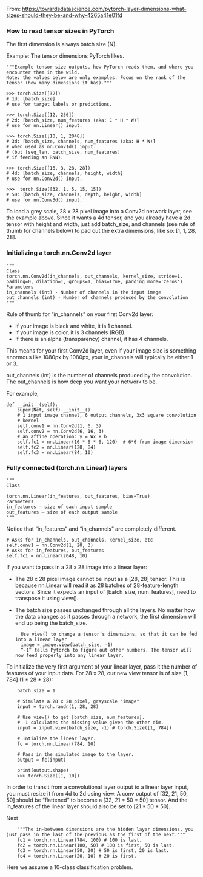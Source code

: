 From: https://towardsdatascience.com/pytorch-layer-dimensions-what-sizes-should-they-be-and-why-4265a41e01fd

### How to read tensor sizes in PyTorch

The first dimension is always batch size (N).

Example: The tensor dimensions PyTorch likes.

    """Example tensor size outputs, how PyTorch reads them, and where you encounter them in the wild. 
    Note: the values below are only examples. Focus on the rank of the tensor (how many dimensions it has)."""

    >>> torch.Size([32])
    # 1d: [batch_size] 
    # use for target labels or predictions.
    
    >>> torch.Size([12, 256])
    # 2d: [batch_size, num_features (aka: C * H * W)]
    # use for nn.Linear() input.
    
    >>> torch.Size([10, 1, 2048])
    # 3d: [batch_size, channels, num_features (aka: H * W)]
    # when used as nn.Conv1d() input.
    # (but [seq_len, batch_size, num_features]
    # if feeding an RNN).
    
    >>> torch.Size([16, 3, 28, 28])
    # 4d: [batch_size, channels, height, width]
    # use for nn.Conv2d() input.
    
    >>>  torch.Size([32, 1, 5, 15, 15])
    # 5D: [batch_size, channels, depth, height, width]
    # use for nn.Conv3d() input.

To load a grey scale, 28 x 28 pixel image into a Conv2d network layer, see the example above. 
Since it wants a 4d tensor, and you already have a 2d tensor with height and width, just add batch_size, and channels (see rule of thumb for channels below) to pad out the extra dimensions, like so: [1, 1, 28, 28].

### Initializing a torch.nn.Conv2d layer


    """
    Class 
    torch.nn.Conv2d(in_channels, out_channels, kernel_size, stride=1, padding=0, dilation=1, groups=1, bias=True, padding_mode='zeros')
    Parameters
    in_channels (int) - Number of channels in the input image
    out_channels (int) - Number of channels produced by the convolution
    """

Rule of thumb for “in_channels” on your first Conv2d layer:

- If your image is black and white, it is 1 channel.
- If your image is color, it is 3 channels (RGB).
- If there is an alpha (transparency) channel, it has 4 channels.

This means for your first Conv2d layer, even if your image size is something enormous like 1080px by 1080px, your in_channels will typically be either 1 or 3.

out_channels (int) is the number of channels produced by the convolution. The out_channels is how deep you want your network to be.

For example,

    def __init__(self):
        super(Net, self).__init__()
        # 1 input image channel, 6 output channels, 3x3 square convolution
        # kernel
        self.conv1 = nn.Conv2d(1, 6, 3)
        self.conv2 = nn.Conv2d(6, 16, 3)
        # an affine operation: y = Wx + b
        self.fc1 = nn.Linear(16 * 6 * 6, 120)  # 6*6 from image dimension
        self.fc2 = nn.Linear(120, 84)
        self.fc3 = nn.Linear(84, 10)

### Fully connected (torch.nn.Linear) layers


    """
    Class

    torch.nn.Linear(in_features, out_features, bias=True)
    Parameters
    in_features – size of each input sample
    out_features – size of each output sample
    """

Notice that “in_features” and “in_channels” are completely different.

    # Asks for in_channels, out_channels, kernel_size, etc
    self.conv1 = nn.Conv2d(1, 20, 3)
    # Asks for in_features, out_features
    self.fc1 = nn.Linear(2048, 10)

If you want to pass in a 28 x 28 image into a linear layer:

- The 28 x 28 pixel image cannot be input as a [28, 28] tensor. This is because nn.Linear will read it as 28 batches of 28-feature-length vectors. Since it expects an input of [batch_size, num_features], need to transpose it using view().
- The batch size passes unchanged through all the layers. No matter how the data changes as it passes through a network, the first dimension will end up being the batch_size.

        Use view() to change a tensor’s dimensions, so that it can be fed into a linear layer
        image = image.view(batch_size, -1)
        “-1” tells Pytorch to figure out other numbers. The tensor will now feed properly into any linear layer.

To initialize the very first argument of your linear layer, pass it the number of features of your input data. For 28 x 28, our new view tensor is of size [1, 784] (1 * 28 * 28):

        batch_size = 1

        # Simulate a 28 x 28 pixel, grayscale "image"
        input = torch.randn(1, 28, 28)

        # Use view() to get [batch_size, num_features].
        # -1 calculates the missing value given the other dim.
        input = input.view(batch_size, -1) # torch.Size([1, 784])

        # Intialize the linear layer.
        fc = torch.nn.Linear(784, 10)

        # Pass in the simulated image to the layer.
        output = fc(input)

        print(output.shape)
        >>> torch.Size([1, 10])

In order to transit from a convolutional layer output to a linear layer input, you must resize it from 4d to 2d using view. A conv output of [32, 21, 50, 50] should be “flattened” to become a [32, 21 * 50 * 50] tensor. And the in_features of the linear layer should also be set to [21 * 50 * 50].

Next

        """The in-between dimensions are the hidden layer dimensions, you just pass in the last of the previous as the first of the next."""
        fc1 = torch.nn.Linear(784, 100) # 100 is last.
        fc2 = torch.nn.Linear(100, 50) # 100 is first, 50 is last.
        fc3 = torch.nn.Linear(50, 20) # 50 is first, 20 is last.
        fc4 = torch.nn.Linear(20, 10) # 20 is first. 

Here we assume a 10-class classification problem.

